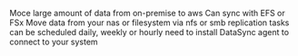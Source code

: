   Moce large amount of data from on-premise to aws
  Can sync with EFS or FSx
  Move data from your nas or filesystem via nfs or smb
  replication tasks can be scheduled daily, weekly or hourly
  need to install DataSync agent to connect to your system
